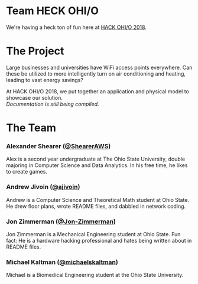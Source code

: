 # Team HECK OHI/O
We're having a heck ton of fun here at [HACK OHI/O 2018](http://hack.osu.edu/2018/).  

# The Project  
Large businesses and universities have WiFi access points everywhere. Can these be utilized to more intelligently turn on air conditioning and heating, leading to vast energy savings?

At HACK OHI/O 2018, we put together an application and physical model to showcase our solution.  
*Documentation is still being compiled.*

# The Team

### **Alexander Shearer**  ([@ShearerAWS](https://github.com/ShearerAWS))
Alex is a second year undergraduate at The Ohio State University, double majoring in Computer Science and Data Analytics. In his free time, he likes to create games. 

### **Andrew Jivoin**  ([@ajivoin](https://github.com/ajivoin))
Andrew is a Computer Science and Theoretical Math student at Ohio State. He drew floor plans, wrote README files, and dabbled in network coding.


### **Jon Zimmerman**  ([@Jon-Zimmerman](https://github.com/Jon-Zimmerman))
Jon Zimmerman is a Mechanical Engineering student at Ohio State. Fun fact: He is a hardware hacking professional and hates being written about in README files.

### **Michael Kaltman**  ([@michaelskaltman](https://github.com/michaelskaltman))
Michael is a Biomedical Engineering student at the Ohio State University.

